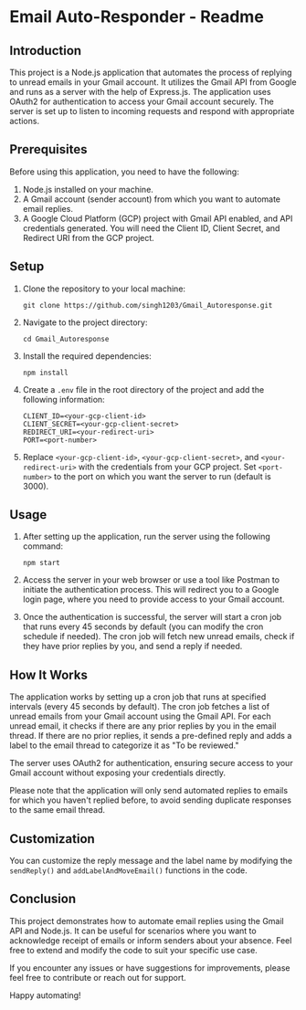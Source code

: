 # Email Auto-Responder - Readme

## Introduction
This project is a Node.js application that automates the process of replying to unread emails in your Gmail account. It utilizes the Gmail API from Google and runs as a server with the help of Express.js. The application uses OAuth2 for authentication to access your Gmail account securely. The server is set up to listen to incoming requests and respond with appropriate actions.

## Prerequisites
Before using this application, you need to have the following:

1. Node.js installed on your machine.
2. A Gmail account (sender account) from which you want to automate email replies.
3. A Google Cloud Platform (GCP) project with Gmail API enabled, and API credentials generated. You will need the Client ID, Client Secret, and Redirect URI from the GCP project.

## Setup

1. Clone the repository to your local machine:
   ```
   git clone https://github.com/singh1203/Gmail_Autoresponse.git
   ```

2. Navigate to the project directory:
   ```
   cd Gmail_Autoresponse
   ```

3. Install the required dependencies:
   ```
   npm install
   ```

4. Create a `.env` file in the root directory of the project and add the following information:
   ```
   CLIENT_ID=<your-gcp-client-id>
   CLIENT_SECRET=<your-gcp-client-secret>
   REDIRECT_URI=<your-redirect-uri>
   PORT=<port-number>
   ```

5. Replace `<your-gcp-client-id>`, `<your-gcp-client-secret>`, and `<your-redirect-uri>` with the credentials from your GCP project. Set `<port-number>` to the port on which you want the server to run (default is 3000).

## Usage

1. After setting up the application, run the server using the following command:
   ```
   npm start
   ```

2. Access the server in your web browser or use a tool like Postman to initiate the authentication process. This will redirect you to a Google login page, where you need to provide access to your Gmail account.

3. Once the authentication is successful, the server will start a cron job that runs every 45 seconds by default (you can modify the cron schedule if needed). The cron job will fetch new unread emails, check if they have prior replies by you, and send a reply if needed.

## How It Works

The application works by setting up a cron job that runs at specified intervals (every 45 seconds by default). The cron job fetches a list of unread emails from your Gmail account using the Gmail API. For each unread email, it checks if there are any prior replies by you in the email thread. If there are no prior replies, it sends a pre-defined reply and adds a label to the email thread to categorize it as "To be reviewed."

The server uses OAuth2 for authentication, ensuring secure access to your Gmail account without exposing your credentials directly.

Please note that the application will only send automated replies to emails for which you haven't replied before, to avoid sending duplicate responses to the same email thread.

## Customization

You can customize the reply message and the label name by modifying the `sendReply()` and `addLabelAndMoveEmail()` functions in the code.

## Conclusion

This project demonstrates how to automate email replies using the Gmail API and Node.js. It can be useful for scenarios where you want to acknowledge receipt of emails or inform senders about your absence. Feel free to extend and modify the code to suit your specific use case.

If you encounter any issues or have suggestions for improvements, please feel free to contribute or reach out for support.

Happy automating!
